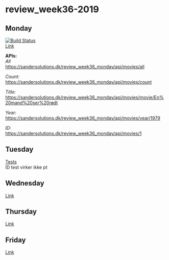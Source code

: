 # review_week36-2019  
## Monday  
[![Build Status](https://travis-ci.org/cph-ms782/review_week36_monday.svg?branch=master)](https://travis-ci.org/cph-ms782/review_week36_monday)  
[Link](https://github.com/cph-ms782/review_week36_monday/blob/master/README.md)  


**APIs:**  
*All*  
https://sandersolutions.dk/review_week36_monday/api/movies/all

*Count:*  
https://sandersolutions.dk/review_week36_monday/api/movies/count

*Title:*  
https://sandersolutions.dk/review_week36_monday/api/movies/movie/En%20mand%20ser%20rødt

*Year:*  
https://sandersolutions.dk/review_week36_monday/api/movies/year/1979

*ID:*  
https://sandersolutions.dk/review_week36_monday/api/movies/1



## Tuesday  
[Tests](https://github.com/cph-ms782/review_week36_monday/blob/master/src/test/java/rest/MovieResourceTest.java)  
ID test virker ikke pt
  

## Wednesday  
[Link]()  


## Thursday  
[Link]()  


## Friday  
[Link]()  



